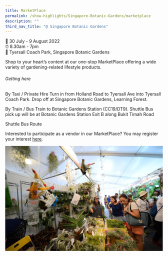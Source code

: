 ```yaml
---
title: MarketPlace
permalink: /show-highlights/Singapore-Botanic-Gardens/marketplace
description: ""
third_nav_title: "@ Singapore Botanic Gardens"
---
```

📆 30 July - 9 August 2022 <br>
⏰ 8.30am - 7pm <br>
📍 Tyersall Coach Park, Singapore Botanic Gardens <br>

Shop to your heart’s content at our one-stop MarketPlace offering a wide variety of gardening-related lifestyle products.

###### Getting here
By Taxi / Private Hire
Turn in from Holland Road to Tyersall Ave into Tyersall Coach Park.
Drop off at Singapore Botanic Gardens, Learning Forest.

By Train / Bus
Train to Botanic Gardens Station (CC19/DT9). 
Shuttle Bus pick up will be at Botanic Gardens Station Exit B along Bukit Timah Road

Shuttle Bus Route

Interested to participate as a vendor in our MarketPlace? You may register your interest [here](https://go.gov.sg/marketplaceregisterinterest).

![Marketplace](/images/MarketPlace.jpg)